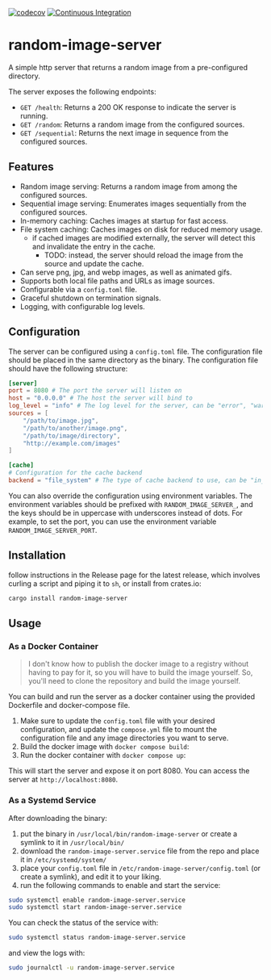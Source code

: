 [![codecov](https://codecov.io/gh/AnthonyMichaelTDM/random-image-server/graph/badge.svg?token=iqU3gMydit)](https://codecov.io/gh/AnthonyMichaelTDM/random-image-server)
[![Continuous Integration](https://github.com/AnthonyMichaelTDM/random-image-server/actions/workflows/ci.yml/badge.svg)](https://github.com/AnthonyMichaelTDM/random-image-server/actions/workflows/ci.yml)

# random-image-server

A simple http server that returns a random image from a pre-configured directory.

The server exposes the following endpoints:

- `GET /health`: Returns a 200 OK response to indicate the server is running.
- `GET /random`: Returns a random image from the configured sources.
- `GET /sequential`: Returns the next image in sequence from the configured sources.

## Features

- Random image serving: Returns a random image from among the configured sources.
- Sequential image serving: Enumerates images sequentially from the configured sources.
- In-memory caching: Caches images at startup for fast access.
- File system caching: Caches images on disk for reduced memory usage.
  - if cached images are modified externally, the server will detect this and invalidate the entry in the cache.
    - TODO: instead, the server should reload the image from the source and update the cache.
- Can serve png, jpg, and webp images, as well as animated gifs.
- Supports both local file paths and URLs as image sources.
- Configurable via a `config.toml` file.
- Graceful shutdown on termination signals.
- Logging, with configurable log levels.

## Configuration

The server can be configured using a `config.toml` file. The configuration file should be placed in the same directory as the binary.
The configuration file should have the following structure:

```toml
[server]
port = 8080 # The port the server will listen on
host = "0.0.0.0" # The host the server will bind to
log_level = "info" # The log level for the server, can be "error", "warn", "info", "debug", or "trace"
sources = [
    "/path/to/image.jpg", 
    "/path/to/another/image.png",
    "/path/to/image/directory", 
    "http://example.com/images"
]

[cache]
# Configuration for the cache backend
backend = "file_system" # The type of cache backend to use, can be "in_memory" or "file_system"
```

You can also override the configuration using environment variables. The environment variables should be prefixed with `RANDOM_IMAGE_SERVER_`, and the keys should be in uppercase with underscores instead of dots. For example, to set the port, you can use the environment variable `RANDOM_IMAGE_SERVER_PORT`.

## Installation

follow instructions in the Release page for the latest release, which involves curling a script and piping it to `sh`, or install from crates.io:

```bash
cargo install random-image-server
```

## Usage

### As a Docker Container

> I don't know how to publish the docker image to a registry without having to pay for it, so you will have to build the image yourself.
> So, you'll need to clone the repository and build the image yourself.

You can build and run the server as a docker container using the provided Dockerfile and docker-compose file.

1. Make sure to update the `config.toml` file with your desired configuration, and update the `compose.yml` file to mount the configuration file and any image directories you want to serve.
2. Build the docker image with `docker compose build`:
3. Run the docker container with `docker compose up`:

This will start the server and expose it on port 8080. You can access the server at `http://localhost:8080`.

### As a Systemd Service

After downloading the binary:

1. put the binary in `/usr/local/bin/random-image-server` or create a symlink to it in `/usr/local/bin/`
2. download the `random-image-server.service` file from the repo and place it in `/etc/systemd/system/`
3. place your `config.toml` file in `/etc/random-image-server/config.toml` (or create a symlink), and edit it to your liking.
4. run the following commands to enable and start the service:

```bash
sudo systemctl enable random-image-server.service
sudo systemctl start random-image-server.service
```

You can check the status of the service with:

```bash
sudo systemctl status random-image-server.service
```

and view the logs with:

```bash
sudo journalctl -u random-image-server.service
```
